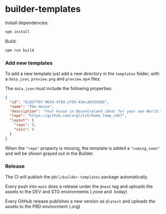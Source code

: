# builder-templates

Install dependencies:

```bash
npm install
```

Build:

```bash
npm run build
```

### Add new templates

To add a new template just add a new directory in the `templates` folder, with a `data.json`, `preview.png` and `preview.mp4` files.

The `data.json` must include the following properties:

```json
{
  "id": "bc857f8f-9634-4f9d-af59-43eca033d3bb",
  "name": "The House",
  "description": "Your house in Decentraland ideal for your own World.",
  "repo": "https://github.com/vrglitch/home_Temp_sdk7",
  "layout": {
    "rows": 8,
    "cols": 8
  }
}
```

When the `"repo"` property is missing, the template is added a `"coming_soon"` and will be shown grayed out in the Builder.

### Release

The CI will publish the `@dcl/builder-templates` package automatically.

Every push into `main` does a release under the `@next` tag and uploads the assets to the DEV and STG environments (.zone and .today)

Every GitHub release publishes a new version as `@latest` and uploads the assets to the PRD environment (.org)
